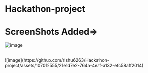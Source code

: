 # Hackathon-project
# ScreenShots Added=>
![image](https://github.com/rishu6263/Hackathon-project/assets/107019555/284f7766-43c2-435a-843d-4610a7d3b2be)

<br>
![image](https://github.com/rishu6263/Hackathon-project/assets/107019555/21e1d7e2-764a-4eaf-a132-efc58aff2014)




